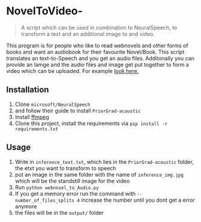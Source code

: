# NovelToVideo-
> A script which can be used in combination to NeuralSpeech, to transform a text and an additional image to and video.

This program is for people who like to read webnovels and other forms of books and want an audiobook for their favourite Novel/Book.
This script translates an text-to-Speech and you get an audio files.
Additonally you can provide an Iamge and the audio files and image get put together to form a video which can be uploaded.
For example [look here.](https://youtu.be/5hf_aVKSaM8)

## Installation
1. Clone `microsoft/NeuralSpeech`
2. and follow their guide to install `PriorGrad-acoustic`
3. Install [ffmpeg](https://ffmpeg.org/)
4. Clone this project, install the requirements via `pip install -r requirements.txt`

## Usage
1. Write in `inference_text.txt`, which lies in the `PriorGrad-acoustic` folder, the etxt you want to transform to speech
2. put an image in the same folder with the name of `inference_img.jpg` which will be the standstill image for the video
3. Run `python webnovel_to_Audio.py`  
4. If you get a memory error run the command with `--number_of_files_splits 4` increase the number until you dont get a error anymore
5. the files will be in the `output/` folder
